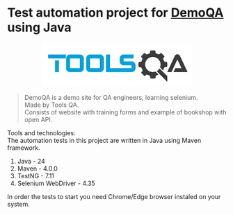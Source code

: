 # Test automation project for [DemoQA](https://demoqa.com) using Java

<p align="center">
<img src="resources/logotypes/toolsqa.jpg" alt="Toolsqa">
</p>

> DemoQA is a demo site for QA engineers, learning selenium.\
> Made by Tools QA.\
> Consists of website with training forms and example of bookshop with open API.



Tools and technologies:\
The automation tests in this project are written in Java using Maven framework.

1. Java - 24
2. Maven - 4.0.0
3. TestNG - 7.11
4. Selenium WebDriver - 4.35

In order the tests to start you need Chrome/Edge browser instaled on your system.
